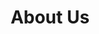 ---
layout: dau
title: About Us
sections:
  hero:
    text: Meet the People Behind Phoenix Spark!
    header:
    color:
      light: '000'
      dark: '111'
  splitColumns:
    - header: Major Byron Doan, Director
      descriptor: >
        Major Byron Doan is on loan to Phoenix Spark from the 21st Air Refueling Squadron.  A C-17A pilot by trade, Major Doan has served for ten years in the USAF and is a graduate of both the Citadel and the University of Florida with Baccalaureates in Electrical and Computer Engineering from both schools.  Major Doan's concentration at Phoenix Spark is as the Director of Operations.
      image: 
      textOrientation: left
    - header: Captain Justin Niquette, Digital Initiatives
      descriptor: >
        Captain Justin Niquette is on loan to Phoenix Spark from the 6th Air Refueling Squadron.  A KC-10A pilot by trade, Captain Niquette has served for six years in the USAF, and is a graduate from both the United States Air Force Academy and Embry-Riddle Aeronautical University.  Captain Niquette's concentration at Phoenix Spark is serving as the Deputy Director of Software Innovation.
      image: 
      textOrientation: right
    # - header: Captain Wes Williams, Contracting
    #   descriptor: >
    #     Blah blah blah
    #   image: 
    #   textOrientation: left
    - header: MSgt Sean McKinney, Superintendent
      descriptor: >
        Master Sergeant Sean McKinney is on loan to Phoenix Spark from the 60th Maintenance Squadron (MXS).  An Electrical & Environmental aircraft maintainer by trade, he has been in the USAF for fifteen years and has been stationed at Luke AFB, AZ, McGuire AFB, NJ, and Travis AFB, CA.  MSgt McKinney has a Baccalaureate in Computer Science from the University of Maryland Global Campus and is pursuing a Masters in Cyber Security from Georgia Institute of Technology.  MSgt McKinney's concentration at Phoenix Spark is as the Superintendent.
      image: 
      textOrientation: right
    - header: John Dickerson, Innovation & Continuity Officer
      descriptor: >
        Mr. John Dickerson is on loan to Phoenix Spark from Manpower.  A retired veteran, having served 26 years in the USAF, John has been working for Phoenix Spark for the last five years.  John was previously stationed at Altus AFB, OK, Loring AFB, ME, Travis AFB, CA, and Dover AFB, DE.  John has a Baccalaureate in Computer Engineering and an MBA in Program Management.  John's concentration here at Phoenix Spark is Operations Management, Procurement, Budget Management, Facilities, and Lab Operations.
      image: 
      textOrientation: left 
    - header: TSgt Stephen Jogerst, Additive Manufacturing
      descriptor: >
        Technical Sergeant Stephen Jogerst is on loan to Phoenix Spark from the 60th Aircraft Maintenance Squadron (AMXS).  He has been in the USAF for fifteen years and has spent all of it at Travis.  
      image: 
      textOrientation: right 
    - header: TSgt Kevin Wolfe, Media & Marketing, Digital Initiatives
      descriptor: >
        Technical Sergeant Kevin Wolfe is on loan to Phoenix Spark from the 60th Maintenance Squadron (MXS).  A 2A5X1 C-5 crew chief by trade, he has been in the USAF for fifteen years and has been stationed at Travis AFB, CA, Lajes AB, Portugal, Ramstein AB, Germany, Hickam AFB, HI, and is now back at Travis.  Having worked both home station and enroute squadrons, TSgt Wolfe brings a unique perspective concerning the challenges facing the aircraft maintenance world.
      image: 
      textOrientation: left 
    - header: TSgt James Andrews, Digital Initiatives
      descriptor: >
        Technical Sergeant James Andrews is on loan to Phoenix Spark from the 60th Logistics Resource Squadron (LRS).  A 2F0X1 Fuels by AFSC, he has been in the USAF for thirteen years and has been stationed at Travis AFB, CA, Ramstein AB, Germany, Yokota AB, Japan, Moron AB, Spain, and Kunsan Air Base, South Korea.  TSgt Andrews has a Baccalaureate in Computer Science from American Military University.  TSgt Andrews' concentration at Phoenix Spark is as part of the Digital Initiatives Team.  
      image: 
      textOrientation: right 
    # - header: TSgt Homero Rodriguez, Media & Marketing
    #   descriptor: >
    #     Blah blah blah
      image: 
      textOrientation: left 
  splitColumnsFinal:
    header: Phoenix Spark Success Stories
    descriptor: >
      The Travis AFB Phoenix Spark innovation cell has had a hand in creating many innovative solutions to both common, and uncommon, problems at the 60th Air Mobility Wing.  Below, you'll find some of the most recent success stories from Phoenix Spark:
    textOrientation: center
    # image: /arvr/images/arvr.png
  # faq:
  #   header: Frequently Asked Questions (FAQs)
  #   tabs:
  #     - question: If I don't have any coding experience can I still partake in the Digital Initiatives?
  #       answer: >
  #         Yes!  Your experience, or inexperience, in coding is not a barrier to entry.  We will teach you the fundamentals of coding, and you will have the opportunity to learn from your peers and instructors.  We will also provide you with the opportunity to learn from the best in the industry, and to network with them.
  #       # Link to confluence, add in primary POCs for travis & other bases, if that doesn't work, try a new SBIR (see FAQ below) 
  #     - question: Where can I go to learn more about coding before taking the Phoenix Spark aptitude assessment?
  #       answer: >
  #         Checkout <a target="_blank" href=https://www.freecodecamp.org/news/tag/coding-bootcamps/>Free Code Camp</a> to begin your journey.  Alternatively, search for "free coding courses" and take whichever program strikes your fancy!
  # cta:
  #   - header: Are you interested in learning to program, or do you have prior experience?  
  #     button1Text: Tell us!
  #     button1Url:  /digital-survey/
  #     isInternal: 'yes'
    # - header: Think you are ready to be a full-stack developer?  
      # button2Text: Take this assessment!
      # button2Url:  /links/
      # isInternal: 'yes'
    # - header: Get started today!
    #   code: <span class="hs-cta-wrapper" id="hs-cta-wrapper-c2797bbc-1361-4e12-8741-8e38c931ecdd"><span class="hs-cta-node hs-cta-c2797bbc-1361-4e12-8741-8e38c931ecdd" id="hs-cta-c2797bbc-1361-4e12-8741-8e38c931ecdd"><!--[if lte IE 8]><div id="hs-cta-ie-element"></div><![endif]--><a href="https://cta-redirect.hubspot.com/cta/redirect/19681065/c2797bbc-1361-4e12-8741-8e38c931ecdd"  target="_blank" ><img class="hs-cta-img" id="hs-cta-img-c2797bbc-1361-4e12-8741-8e38c931ecdd" style="border-width:0px;" src="https://no-cache.hubspot.com/cta/default/19681065/c2797bbc-1361-4e12-8741-8e38c931ecdd.png"  alt="Join our Ecosystem"/></a></span><script charset="utf-8" src="https://js.hscta.net/cta/current.js"></script><script type="text/javascript"> hbspt.cta.load(19681065, 'c2797bbc-1361-4e12-8741-8e38c931ecdd', {"region":"na1"}); </script></span>
    # - header: Ready to get started?
    #   descriptor: Reach out and join the team
    #   manual:
    #     - code: <span class="hs-cta-wrapper" id="hs-cta-wrapper-6cd54bf0-2511-40d5-8923-671b7f5fa9cc"><span class="hs-cta-node hs-cta-6cd54bf0-2511-40d5-8923-671b7f5fa9cc" id="hs-cta-6cd54bf0-2511-40d5-8923-671b7f5fa9cc"><!--[if lte IE 8]><div id="hs-cta-ie-element"></div><![endif]--><a href="https://cta-redirect.hubspot.com/cta/redirect/19681065/6cd54bf0-2511-40d5-8923-671b7f5fa9cc"  target="_blank" ><img class="hs-cta-img" id="hs-cta-img-6cd54bf0-2511-40d5-8923-671b7f5fa9cc" style="border-width:0px;" src="https://no-cache.hubspot.com/cta/default/19681065/6cd54bf0-2511-40d5-8923-671b7f5fa9cc.png"  alt="Learn About Tron"/></a></span><script charset="utf-8" src="https://js.hscta.net/cta/current.js"></script><script type="text/javascript"> hbspt.cta.load(19681065, '6cd54bf0-2511-40d5-8923-671b7f5fa9cc', {"region":"na1"}); </script></span>
        # - code: <span class="hs-cta-wrapper" id="hs-cta-wrapper-c2797bbc-1361-4e12-8741-8e38c931ecdd"><span class="hs-cta-node hs-cta-c2797bbc-1361-4e12-8741-8e38c931ecdd" id="hs-cta-c2797bbc-1361-4e12-8741-8e38c931ecdd"><!--[if lte IE 8]><div id="hs-cta-ie-element"></div><![endif]--><a href="https://cta-redirect.hubspot.com/cta/redirect/19681065/c2797bbc-1361-4e12-8741-8e38c931ecdd"  target="_blank" ><img class="hs-cta-img" id="hs-cta-img-c2797bbc-1361-4e12-8741-8e38c931ecdd" style="border-width:0px;" src="https://no-cache.hubspot.com/cta/default/19681065/c2797bbc-1361-4e12-8741-8e38c931ecdd.png"  alt="Join our Ecosystem"/></a></span><script charset="utf-8" src="https://js.hscta.net/cta/current.js"></script><script type="text/javascript"> hbspt.cta.load(19681065, 'c2797bbc-1361-4e12-8741-8e38c931ecdd', {"region":"na1"}); </script></span>
      # buttons:
      #   - text: Take this assessment!
      #     url:  /links/
      #     isInternal: 'yes'
      #   - text: Join our ecosystem
      #     url: /apply/
      #     isInternal: 'yes'
    # - header: Ready to get started?
    #   descriptor: Reach out and join the team
    #   manual:
    #     - code: <span class="hs-cta-wrapper" id="hs-cta-wrapper-6cd54bf0-2511-40d5-8923-671b7f5fa9cc"><span class="hs-cta-node hs-cta-6cd54bf0-2511-40d5-8923-671b7f5fa9cc" id="hs-cta-6cd54bf0-2511-40d5-8923-671b7f5fa9cc"><!--[if lte IE 8]><div id="hs-cta-ie-element"></div><![endif]--><a href="https://cta-redirect.hubspot.com/cta/redirect/19681065/6cd54bf0-2511-40d5-8923-671b7f5fa9cc"  target="_blank" ><img class="hs-cta-img" id="hs-cta-img-6cd54bf0-2511-40d5-8923-671b7f5fa9cc" style="border-width:0px;" src="https://no-cache.hubspot.com/cta/default/19681065/6cd54bf0-2511-40d5-8923-671b7f5fa9cc.png"  alt="Learn About Tron"/></a></span><script charset="utf-8" src="https://js.hscta.net/cta/current.js"></script><script type="text/javascript"> hbspt.cta.load(19681065, '6cd54bf0-2511-40d5-8923-671b7f5fa9cc', {"region":"na1"}); </script></span>
        # - code: <span class="hs-cta-wrapper" id="hs-cta-wrapper-c2797bbc-1361-4e12-8741-8e38c931ecdd"><span class="hs-cta-node hs-cta-c2797bbc-1361-4e12-8741-8e38c931ecdd" id="hs-cta-c2797bbc-1361-4e12-8741-8e38c931ecdd"><!--[if lte IE 8]><div id="hs-cta-ie-element"></div><![endif]--><a href="https://cta-redirect.hubspot.com/cta/redirect/19681065/c2797bbc-1361-4e12-8741-8e38c931ecdd"  target="_blank" ><img class="hs-cta-img" id="hs-cta-img-c2797bbc-1361-4e12-8741-8e38c931ecdd" style="border-width:0px;" src="https://no-cache.hubspot.com/cta/default/19681065/c2797bbc-1361-4e12-8741-8e38c931ecdd.png"  alt="Join our Ecosystem"/></a></span><script charset="utf-8" src="https://js.hscta.net/cta/current.js"></script><script type="text/javascript"> hbspt.cta.load(19681065, 'c2797bbc-1361-4e12-8741-8e38c931ecdd', {"region":"na1"}); </script></span>
      # buttons:
      #   - text: Join our Ecosystem
      #     url:  /digital-survey/
      #     isInternal: 'yes'
      #   - text: Join our ecosystem
      #     url: /apply/
      #     isInternal: 'yes'
  # features:
  #   - header: Learn what Puckboard can do for you
  #     cards:
  #      - image: /arvr/images/requests.svg
  #        header: Event Volunteering
  #        descriptor: Easily request open positions on flights, sims, or ground events from your personal device, anywhere in the world...without needing a lengthy text chain to your schedulers.
  #      - video: https://player.vimeo.com/video/519703716?title=0&amp;byline=0&amp;portrait=0&amp;badge=0&amp;autopause=0&amp;player_id=0&amp;app_id=58479
  #        header: Conflict Resolution
  #        descriptor: Quickly identify and resolve conflicts, even when crewmembers are scheduled separately by two different organizations.
  #      - image: /arvr/images/checkfilled.svg
  #        header: Crew Availability
  #        descriptor: View available crewmembers before accidentally scheduling someone for two flights at the same time.
  #        image-alt: Platform One Ecosystem
  #   - header: What's new in Puckboard?
  #     descriptor: The latest releases.
  #     cards:
  #      - header: Mobile Improvements
  #        descriptor: Access your schedule from any device with internet connection, make requests, and approve them all on your phone. 
  #      - header: Multi-week View
  #        descriptor: View your schedule across multiple weeks with the click of a button, with easy filters available to view by personnel or event type.
  #      - header: Performance Improvements & Bug Fixes
  #        descriptor: Improvements to loading time and bug fixes for multiple features. 
  #      - header: Restructured Permission Set
  #        descriptor: Added functionality for Squadron POCs and Organizational Admins, with greater flexibility to scale fast and securely.
  #      - header: Delete / Cancel Requests
  #        descriptor: Delete or cancel requests after review, improving communications within your squadron. 
  #      - header: Puckboard Logging Beta
  #        descriptor: Puckboard Logging Beta Program, contact us to get involved!
---